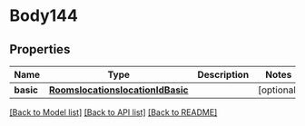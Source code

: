 # Body144

## Properties
Name | Type | Description | Notes
------------ | ------------- | ------------- | -------------
**basic** | [**RoomslocationslocationIdBasic**](RoomslocationslocationIdBasic.md) |  | [optional] 

[[Back to Model list]](../README.md#documentation-for-models) [[Back to API list]](../README.md#documentation-for-api-endpoints) [[Back to README]](../README.md)

